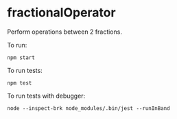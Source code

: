 # fractionalOperator
Perform operations between 2 fractions.

To run:

`npm start`

To run tests:

`npm test`

To run tests with debugger:

`node --inspect-brk node_modules/.bin/jest --runInBand`
